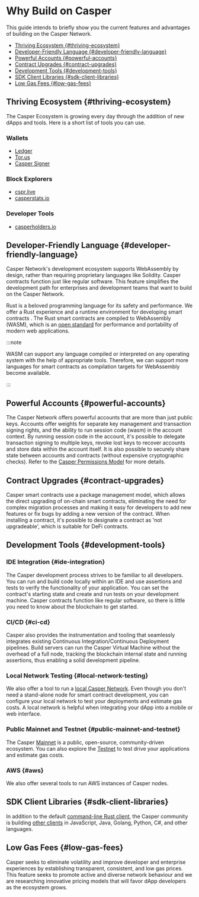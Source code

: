 # Why Build on Casper

This guide intends to briefly show you the current features and advantages of building on the Casper Network.

  - [Thriving Ecosystem {#thriving-ecosystem}](#thriving-ecosystem-thriving-ecosystem)
  - [Developer-Friendly Language {#developer-friendly-language}](#developer-friendly-language-developer-friendly-language)
  - [Powerful Accounts {#powerful-accounts}](#powerful-accounts-powerful-accounts)
  - [Contract Upgrades {#contract-upgrades}](#contract-upgrades-contract-upgrades)
  - [Development Tools {#development-tools}](#development-tools-development-tools)
  - [SDK Client Libraries {#sdk-client-libraries}](#sdk-client-libraries-sdk-client-libraries)
  - [Low Gas Fees {#low-gas-fees}](#low-gas-fees-low-gas-fees)

## Thriving Ecosystem {#thriving-ecosystem}
The Casper Ecosystem is growing every day through the addition of new dApps and tools. Here is a short list of tools you can use.

### Wallets
- [Ledger](https://support.ledger.com/hc/en-us/articles/4416379141009-Casper-CSPR-?docs=true)
- [Tor.us](https://app.tor.us/)
- [Casper Signer](https://chrome.google.com/webstore/search/casper?hl=en)

### Block Explorers
- [cspr.live](https://cspr.live)
- [casperstats.io](https://casperstats.io)

### Developer Tools
- [casperholders.io](https://casperholders.io)


## Developer-Friendly Language {#developer-friendly-language}
Casper Network's development ecosystem supports WebAssembly by design, rather than requiring proprietary languages like Solidity. Casper contracts function just like regular software. This feature simplifies the development path for enterprises and development teams that want to build on the Casper Network.

Rust is a beloved programming language for its safety and performance. We offer a Rust experience and a runtime environment for developing smart contracts . The Rust smart contracts are compiled to WebAssembly (WASM), which is an [open standard](https://en.wikipedia.org/wiki/Open_standard) for performance and portability of modern web applications. 

:::note

WASM can support any language compiled or interpreted on any operating system with the help of appropriate tools. Therefore, we can support more languages for smart contracts as compilation targets for WebAssembly become available.  

:::

## Powerful Accounts {#powerful-accounts}
The Casper Network offers powerful accounts that are more than just public keys. Accounts offer weights for separate key management and transaction signing rights, and the ability to run session code (wasm) in the account context. By running session code in the account, it's possible to delegate transaction signing to multiple keys, revoke lost keys to recover accounts and store data within the account itself. It is also possible to securely share state between accounts and contracts (without expensive cryptographic checks). Refer to the [Casper Permissions Model](https://docs.casperlabs.io/design/accounts#accounts-permissions) for more details.

## Contract Upgrades {#contract-upgrades}
Casper smart contracts use a package management model, which allows the direct upgrading of on-chain smart contracts, eliminating the need for complex migration processes and making it easy for developers to add new features or fix bugs by adding a new version of the contract. When installing a contract, it's possible to designate a contract as 'not upgradeable', which is suitable for DeFi contracts.

## Development Tools {#development-tools}

### IDE Integration {#ide-integration}

The Casper development process strives to be familiar to all developers. You can run and build code locally within an IDE and use assertions and tests to verify the functionality of your application. You can set the contract's starting state and create and run tests on your development machine. Casper contracts function like regular software, so there is little you need to know about the blockchain to get started.


### CI/CD {#ci-cd}

Casper also provides the instrumentation and tooling that seamlessly integrates existing Continuous Integration/Continuous Deployment pipelines. Build servers can run the Casper Virtual Machine without the overhead of a full node, tracking the blockchain internal state and running assertions, thus enabling a solid development pipeline.

### Local Network Testing {#local-network-testing}
We also offer a tool to run a [local Casper Network](https://docs.casperlabs.io/dapp-dev-guide/setup-nctl). Even though you don't need a stand-alone node for smart contract development, you can configure your local network to test your deployments and estimate gas costs. A local network is helpful when integrating your dApp into a mobile or web interface.

### Public Mainnet and Testnet {#public-mainnet-and-testnet}
The Casper [Mainnet](https://cspr.live) is a public, open-source, community-driven ecosystem. You can also explore the [Testnet](https://testnet.cspr.live) to test drive your applications and estimate gas costs.

### AWS {#aws}
We also offer several tools to run AWS instances of Casper nodes.

## SDK Client Libraries {#sdk-client-libraries}
In addition to the default [command-line Rust client](https://docs.casperlabs.io/workflow/setup#the-casper-command-line-client), the Casper community is building [other clients](https://docs.casperlabs.io/sdk) in JavaScript, Java, Golang, Python, C#, and other languages. 

## Low Gas Fees {#low-gas-fees}
Casper seeks to eliminate volatility and improve developer and enterprise experiences by establishing transparent, consistent, and low gas prices. This feature seeks to promote active and diverse network behaviour and we are researching innovative pricing models that will favor dApp developers as the ecosystem grows.
